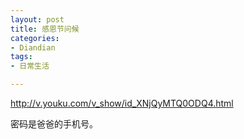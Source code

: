 ```yaml
---
layout: post
title: 感恩节问候
categories:
- Diandian
tags:
- 日常生活

---
```

<p><a href="http://v.youku.com/v_show/id_XNjQyMTQ0ODQ4.html">http://v.youku.com/v_show/id_XNjQyMTQ0ODQ4.html</a></p>
<p>密码是爸爸的手机号。</p>